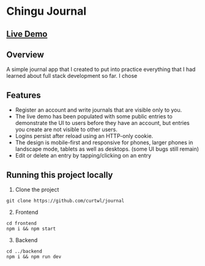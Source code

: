 # Chingu Journal
## [Live Demo](https://chingu-journal.onrender.com)
## Overview
A simple journal app that I created to put into practice everything that I had learned about full stack development so far. I chose
## Features
* Register an account and write journals that are visible only to you. 
* The live demo has been populated with some public entries to demonstrate the UI to users before they have an account, but entries you create are not visible to other users.
* Logins persist after reload using an HTTP-only cookie.
* The design is mobile-first and responsive for phones, larger phones in landscape mode, tablets as well as desktops. (some UI bugs still remain)
* Edit or delete an entry by tapping/clicking on an entry
## Running this project locally
1. Clone the project
```
git clone https://github.com/curtwl/journal
```
2. Frontend
```
cd frontend
npm i && npm start
```
3. Backend
```
cd ../backend
npm i && npm run dev
```